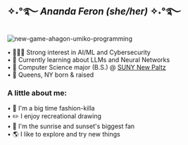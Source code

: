 ## ✧˖°࿐ <em>Ananda Feron (she/her)</em> ✧˖°࿐
![new-game-ahagon-umiko-programming](https://github.com/user-attachments/assets/6c0a4664-ae7b-4ab0-b4ff-614a4edb856d)

• 🧑🏽‍💻 Strong interest in AI/ML and Cybersecurity<br/>
• 🌱 Currently learning about LLMs and Neural Networks<br/>
• 🎒 Computer Science major (B.S.) @ [SUNY New Paltz](https://www.newpaltz.edu/)<br/>
• 📍 Queens, NY born & raised<br/>

<h3>A little about me:</h3>

• 👠 I'm a big time fashion-killa<br/>
• ✏️ I enjoy recreational drawing<br/>
• 🌇 I'm the sunrise and sunset's biggest fan<br/>
• 🌎 I like to explore and try new things<br/>
